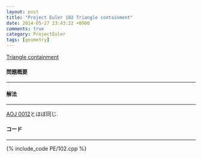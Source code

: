 ```yaml
---
layout: post
title: "Project Euler 102 Triangle containment"
date: 2014-05-27 23:43:22 +0900
comments: true
category: ProjectEuler
tags: [geometry]
---
```


[Triangle containment](http://projecteuler.net/problem=102)

#### 問題概要

****

#### 解法

****

[AOJ 0012](/AOJ/0012/)とほぼ同じ.

#### コード

****

{% include_code PE/102.cpp %}
